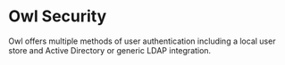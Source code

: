 # Owl Security

Owl offers multiple methods of user authentication including a local user store and Active Directory or generic LDAP integration.

